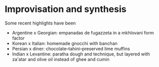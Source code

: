 # Improvisation and synthesis

Some recent highlights have been

* Argentine x Georgian: empanadas de fugazzeta in a mkhlovani form factor
* Korean x Italian: homemade gnocchi with banchan
* Persian x diner: chocolate–tahini–preserved lime muffins
* Indian x Levantine: paratha dough and technique, but layered with za'atar and olive oil instead of ghee and cumin